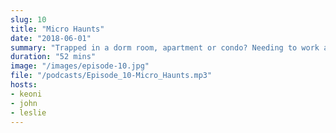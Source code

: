 ```yaml
---
slug: 10 
title: "Micro Haunts"
date: "2018-06-01"
summary: "Trapped in a dorm room, apartment or condo? Needing to work around strict Landlord/HOA rules? Don't have enough room to build a haunted house?  How about a micro haunt?"
duration: "52 mins"
image: "/images/episode-10.jpg"
file: "/podcasts/Episode_10-Micro_Haunts.mp3"
hosts:
- keoni
- john
- leslie
---
```

